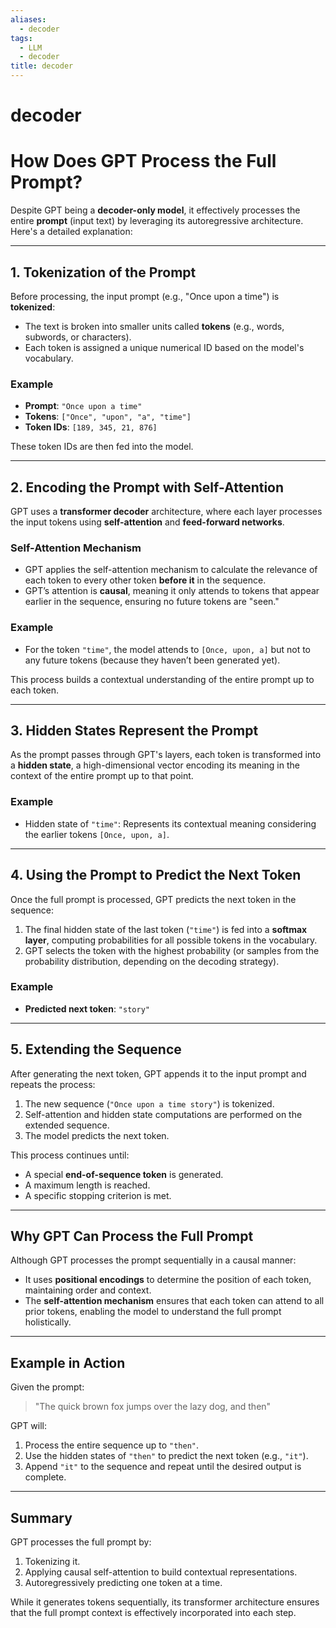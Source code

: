 ```yaml
---
aliases:
  - decoder
tags:
  - LLM
  - decoder
title: decoder
---
```


# decoder

# How Does GPT Process the Full Prompt?

Despite GPT being a **decoder-only model**, it effectively processes the entire **prompt** (input text) by leveraging its autoregressive architecture. Here's a detailed explanation:

---

## 1. Tokenization of the Prompt

Before processing, the input prompt (e.g., "Once upon a time") is **tokenized**:
- The text is broken into smaller units called **tokens** (e.g., words, subwords, or characters).
- Each token is assigned a unique numerical ID based on the model's vocabulary.

### Example
- **Prompt**: `"Once upon a time"`
- **Tokens**: `["Once", "upon", "a", "time"]`
- **Token IDs**: `[189, 345, 21, 876]`

These token IDs are then fed into the model.

---

## 2. Encoding the Prompt with Self-Attention

GPT uses a **transformer decoder** architecture, where each layer processes the input tokens using **self-attention** and **feed-forward networks**.

### Self-Attention Mechanism
- GPT applies the self-attention mechanism to calculate the relevance of each token to every other token **before it** in the sequence.
- GPT’s attention is **causal**, meaning it only attends to tokens that appear earlier in the sequence, ensuring no future tokens are "seen."

### Example
- For the token `"time"`, the model attends to `[Once, upon, a]` but not to any future tokens (because they haven’t been generated yet).

This process builds a contextual understanding of the entire prompt up to each token.

---

## 3. Hidden States Represent the Prompt

As the prompt passes through GPT's layers, each token is transformed into a **hidden state**, a high-dimensional vector encoding its meaning in the context of the entire prompt up to that point.

### Example
- Hidden state of `"time"`: Represents its contextual meaning considering the earlier tokens `[Once, upon, a]`.

---

## 4. Using the Prompt to Predict the Next Token

Once the full prompt is processed, GPT predicts the next token in the sequence:
1. The final hidden state of the last token (`"time"`) is fed into a **softmax layer**, computing probabilities for all possible tokens in the vocabulary.
2. GPT selects the token with the highest probability (or samples from the probability distribution, depending on the decoding strategy).

### Example
- **Predicted next token**: `"story"`

---

## 5. Extending the Sequence

After generating the next token, GPT appends it to the input prompt and repeats the process:
1. The new sequence (`"Once upon a time story"`) is tokenized.
2. Self-attention and hidden state computations are performed on the extended sequence.
3. The model predicts the next token.

This process continues until:
- A special **end-of-sequence token** is generated.
- A maximum length is reached.
- A specific stopping criterion is met.

---

## Why GPT Can Process the Full Prompt

Although GPT processes the prompt sequentially in a causal manner:
- It uses **positional encodings** to determine the position of each token, maintaining order and context.
- The **self-attention mechanism** ensures that each token can attend to all prior tokens, enabling the model to understand the full prompt holistically.

---

## Example in Action

Given the prompt:

> "The quick brown fox jumps over the lazy dog, and then"

GPT will:
1. Process the entire sequence up to `"then"`.
2. Use the hidden states of `"then"` to predict the next token (e.g., `"it"`).
3. Append `"it"` to the sequence and repeat until the desired output is complete.

---

## Summary

GPT processes the full prompt by:
1. Tokenizing it.
2. Applying causal self-attention to build contextual representations.
3. Autoregressively predicting one token at a time.

While it generates tokens sequentially, its transformer architecture ensures that the full prompt context is effectively incorporated into each step.

